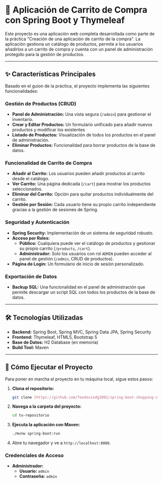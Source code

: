 # 🛒 Aplicación de Carrito de Compra con Spring Boot y Thymeleaf

Este proyecto es una aplicación web completa desarrollada como parte de la práctica "Creación de una aplicación de carrito de la compra". La aplicación gestiona un catálogo de productos, permite a los usuarios añadirlos a un carrito de compra y cuenta con un panel de administración protegido para la gestión de productos.

---

## ✨ Características Principales

Basado en el guion de la práctica, el proyecto implementa las siguientes funcionalidades:

### **Gestión de Productos (CRUD)**
* **Panel de Administración:** Una vista segura (`/admin`) para gestionar el inventario.
* **Crear y Editar Productos:** Un formulario unificado para añadir nuevos productos y modificar los existentes
* **Listado de Productos:** Visualización de todos los productos en el panel de administración.
* **Eliminar Productos:** Funcionalidad para borrar productos de la base de datos.

### **Funcionalidad de Carrito de Compra**
* **Añadir al Carrito:** Los usuarios pueden añadir productos al carrito desde el catálogo.
* **Ver Carrito:** Una página dedicada (`/cart`) para mostrar los productos seleccionados.
* **Eliminar del Carrito:** Opción para quitar productos individualmente del carrito.
* **Gestión por Sesión:** Cada usuario tiene su propio carrito independiente gracias a la gestión de sesiones de Spring.

### **Seguridad y Autenticación**
* **Spring Security:** Implementación de un sistema de seguridad robusto.
* **Acceso por Roles:**
    * **Público:** Cualquiera puede ver el catálogo de productos y gestionar su propio carrito (`/products`, `/cart`). 
    * **Administrador:** Solo los usuarios con rol `ADMIN` pueden acceder al panel de gestión (`/admin`, CRUD de productos).
* **Página de Login:** Un formulario de inicio de sesión personalizado.

### **Exportación de Datos**
* **Backup SQL:** Una funcionalidad en el panel de administración que permite descargar un script SQL con todos los productos de la base de datos.

---

## 🛠️ Tecnologías Utilizadas

* **Backend:** Spring Boot, Spring MVC, Spring Data JPA, Spring Security
* **Frontend:** Thymeleaf, HTML5, Bootstrap 5 
* **Base de Datos:** H2 Database (en memoria) 
* **Build Tool:** Maven

---

## 🚀 Cómo Ejecutar el Proyecto

Para poner en marcha el proyecto en tu máquina local, sigue estos pasos:

1.  **Clona el repositorio:**
    ```bash
    git clone [https://github.com/Teodosiodg2002/spring-boot-shopping-cart](https://github.com/Teodosiodg2002/spring-boot-shopping-cart)
    ```
2.  **Navega a la carpeta del proyecto:**
    ```bash
    cd tu-repositorio
    ```
3.  **Ejecuta la aplicación con Maven:**
    ```bash
    ./mvnw spring-boot:run
    ```
4.  Abre tu navegador y ve a `http://localhost:8080`.

### **Credenciales de Acceso**

* **Administrador:**
    * **Usuario:** `admin`
    * **Contraseña:** `admin`


